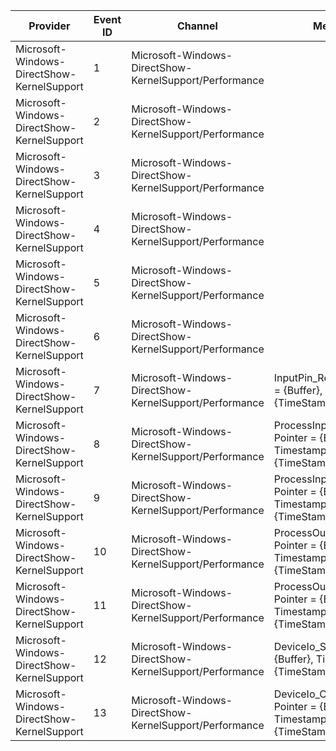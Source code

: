 Provider                                    |  Event ID  |  Channel                                                 |  Message
--------------------------------------------|------------|----------------------------------------------------------|---------------------------------------------------------------------
Microsoft-Windows-DirectShow-KernelSupport  |  1         |  Microsoft-Windows-DirectShow-KernelSupport/Performance  |
Microsoft-Windows-DirectShow-KernelSupport  |  2         |  Microsoft-Windows-DirectShow-KernelSupport/Performance  |
Microsoft-Windows-DirectShow-KernelSupport  |  3         |  Microsoft-Windows-DirectShow-KernelSupport/Performance  |
Microsoft-Windows-DirectShow-KernelSupport  |  4         |  Microsoft-Windows-DirectShow-KernelSupport/Performance  |
Microsoft-Windows-DirectShow-KernelSupport  |  5         |  Microsoft-Windows-DirectShow-KernelSupport/Performance  |
Microsoft-Windows-DirectShow-KernelSupport  |  6         |  Microsoft-Windows-DirectShow-KernelSupport/Performance  |
Microsoft-Windows-DirectShow-KernelSupport  |  7         |  Microsoft-Windows-DirectShow-KernelSupport/Performance  |  InputPin_Receive: Pointer = {Buffer}, Timestamp = {TimeStamp}
Microsoft-Windows-DirectShow-KernelSupport  |  8         |  Microsoft-Windows-DirectShow-KernelSupport/Performance  |  ProcessInput_Start: Pointer = {Buffer}, Timestamp = {TimeStamp}
Microsoft-Windows-DirectShow-KernelSupport  |  9         |  Microsoft-Windows-DirectShow-KernelSupport/Performance  |  ProcessInput_Complete: Pointer = {Buffer}, Timestamp = {TimeStamp}
Microsoft-Windows-DirectShow-KernelSupport  |  10        |  Microsoft-Windows-DirectShow-KernelSupport/Performance  |  ProcessOutput_Start: Pointer = {Buffer}, Timestamp = {TimeStamp}
Microsoft-Windows-DirectShow-KernelSupport  |  11        |  Microsoft-Windows-DirectShow-KernelSupport/Performance  |  ProcessOutput_Complete: Pointer = {Buffer}, Timestamp = {TimeStamp}
Microsoft-Windows-DirectShow-KernelSupport  |  12        |  Microsoft-Windows-DirectShow-KernelSupport/Performance  |  DeviceIo_Start: Pointer = {Buffer}, Timestamp = {TimeStamp}
Microsoft-Windows-DirectShow-KernelSupport  |  13        |  Microsoft-Windows-DirectShow-KernelSupport/Performance  |  DeviceIo_Complete: Pointer = {Buffer}, Timestamp = {TimeStamp}